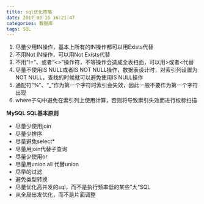 ```yaml
---
title: sql优化策略
date: 2017-03-16 16:21:47
categories: 数据库
tags: SQL
---
```




1. 尽量少用IN操作，基本上所有的IN操作都可以用Exists代替
2. 不用Not IN操作，可以用Not Exists代替
3. 不用“!=”、或者“<>”操作符，不等操作会造成全表扫面，可以用>或者<代替
4. 尽量不使用IS NULL或者IS NOT NULL操作，数据表设计时，对索引列设置为NOT NULL，查找的时候就可以避免使用IS  NULL操作
5. 通配符“%”、“_”作为第一个字符时索引会失效，因此一般不要作为第一个字符出现
6. where子句中避免在索引列上使用计算，否则将导致索引失效而进行权标扫描


<!--more-->


**MySQL SQL基本原则**

* 尽量少使用join
* 尽量少排序
* 尽量避免select*
* 尽量用join代替子查询
* 尽量少使用or
* 尽量用union all 代替union
* 尽早的过滤
* 避免类型转换
* 尽量优化高并发的sql，而不是执行频率低的某些”大“SQL
* 从全局出发优化，而不是片面调整

